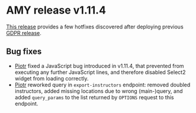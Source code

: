 # AMY release v1.11.4

[This release](https://github.com/swcarpentry/amy/milestone/46) provides a few
hotfixes discovered after deploying previous
[GDPR release](https://github.com/swcarpentry/amy/milestone/45).

## Bug fixes

* [Piotr][] fixed a JavaScript bug introduced in v1.11.4, that prevented from
  executing any further JavaScript lines, and therefore disabled Select2 widget
  from loading correctly.
* [Piotr][] reworked query in `export-instructors` endpoint: removed doubled
  instructors, added missing locations due to wrong (main-)query, and added
  `query_params` to the list returned by `OPTIONS` request to this endpoint.

[Piotr]: https://github.com/pbanaszkiewicz
